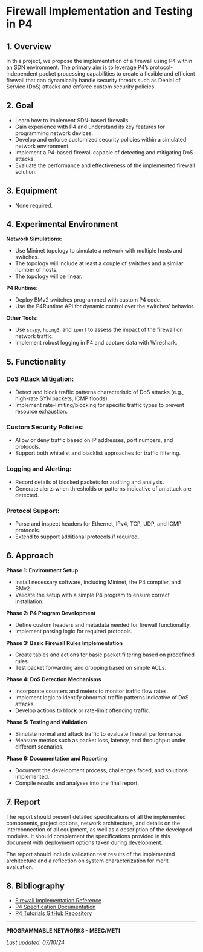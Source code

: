 # Firewall Implementation and Testing in P4

## 1. Overview
In this project, we propose the implementation of a firewall using P4 within an SDN environment. The primary aim is to leverage P4’s protocol-independent packet processing capabilities to create a flexible and efficient firewall that can dynamically handle security threats such as Denial of Service (DoS) attacks and enforce custom security policies.

## 2. Goal
- Learn how to implement SDN-based firewalls.
- Gain experience with P4 and understand its key features for programming network devices.
- Develop and enforce customized security policies within a simulated network environment.
- Implement a P4-based firewall capable of detecting and mitigating DoS attacks.
- Evaluate the performance and effectiveness of the implemented firewall solution.

## 3. Equipment
- None required.

## 4. Experimental Environment
**Network Simulations:**
- Use Mininet topology to simulate a network with multiple hosts and switches.
- The topology will include at least a couple of switches and a similar number of hosts.
- The topology will be linear.

**P4 Runtime:**
- Deploy BMv2 switches programmed with custom P4 code.
- Use the P4Runtime API for dynamic control over the switches’ behavior.

**Other Tools:**
- Use `scapy`, `hping3`, and `iperf` to assess the impact of the firewall on network traffic.
- Implement robust logging in P4 and capture data with Wireshark.

## 5. Functionality

### DoS Attack Mitigation:
- Detect and block traffic patterns characteristic of DoS attacks (e.g., high-rate SYN packets, ICMP floods).
- Implement rate-limiting/blocking for specific traffic types to prevent resource exhaustion.

### Custom Security Policies:
- Allow or deny traffic based on IP addresses, port numbers, and protocols.
- Support both whitelist and blacklist approaches for traffic filtering.

### Logging and Alerting:
- Record details of blocked packets for auditing and analysis.
- Generate alerts when thresholds or patterns indicative of an attack are detected.

### Protocol Support:
- Parse and inspect headers for Ethernet, IPv4, TCP, UDP, and ICMP protocols.
- Extend to support additional protocols if required.

## 6. Approach

**Phase 1: Environment Setup**
- Install necessary software, including Mininet, the P4 compiler, and BMv2.
- Validate the setup with a simple P4 program to ensure correct installation.

**Phase 2: P4 Program Development**
- Define custom headers and metadata needed for firewall functionality.
- Implement parsing logic for required protocols.

**Phase 3: Basic Firewall Rules Implementation**
- Create tables and actions for basic packet filtering based on predefined rules.
- Test packet forwarding and dropping based on simple ACLs.

**Phase 4: DoS Detection Mechanisms**
- Incorporate counters and meters to monitor traffic flow rates.
- Implement logic to identify abnormal traffic patterns indicative of DoS attacks.
- Develop actions to block or rate-limit offending traffic.

**Phase 5: Testing and Validation**
- Simulate normal and attack traffic to evaluate firewall performance.
- Measure metrics such as packet loss, latency, and throughput under different scenarios.

**Phase 6: Documentation and Reporting**
- Document the development process, challenges faced, and solutions implemented.
- Compile results and analyses into the final report.

## 7. Report
The report should present detailed specifications of all the implemented components, project options, network architecture, and details on the interconnection of all equipment, as well as a description of the developed modules. It should complement the specifications provided in this document with deployment options taken during development.

The report should include validation test results of the implemented architecture and a reflection on system characterization for merit evaluation.

## 8. Bibliography
- [Firewall Implementation Reference](https://ieeexplore.ieee.org/document/8599726)
- [P4 Specification Documentation](https://p4.org/p4-spec/docs/P4-16-v1.0.0-spec.html)
- [P4 Tutorials GitHub Repository](https://github.com/p4lang/tutorials)

---

**PROGRAMMABLE NETWORKS – MEEC/METI**

_Last updated: 07/10/24_
